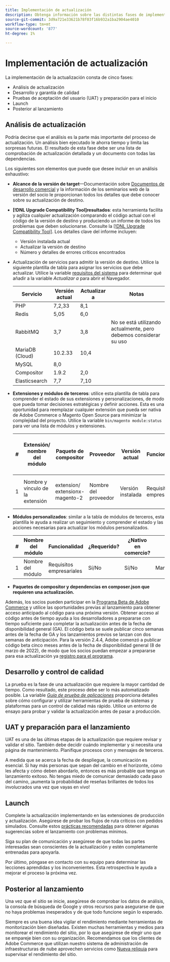 ```yaml
---
title: Implementación de actualización
description: Obtenga información sobre las distintas fases de implementación de la actualización para proyectos de Adobe Commerce y Magento Open Source.
source-git-commit: 3d9a721e33621b78f03f16b932a1ba2904ae4010
workflow-type: tm+mt
source-wordcount: '877'
ht-degree: 1%

---
```



# Implementación de actualización

La implementación de la actualización consta de cinco fases:

- Análisis de actualización
- Desarrollo y garantía de calidad
- Pruebas de aceptación del usuario (UAT) y preparación para el inicio
- Launch
- Posterior al lanzamiento

## Análisis de actualización

Podría decirse que el análisis es la parte más importante del proceso de actualización. Un análisis bien ejecutado le ahorra tiempo y limita las sorpresas futuras. El resultado de esta fase debe ser una lista de comprobación de actualización detallada y un documento con todas las dependencias.

Los siguientes son elementos que puede que desee incluir en un análisis exhaustivo:

- **Alcance de la versión de target**—Documentación sobre [Documentos de desarrollo comercial](https://devdocs.magento.com) y la información de los seminarios web de la versión del socio le proporcionan todos los detalles que debe conocer sobre su actualización de destino.

- **[!DNL Upgrade Compatibility Tool]resultados**: esta herramienta facilita y agiliza cualquier actualización comparando el código actual con el código de la versión de destino y produciendo un informe de todos los problemas que deben solucionarse. Consulte la [[!DNL Upgrade Compatibility Tool]](../upgrade-compatibility-tool/overview.md). Los detalles clave del informe incluyen:

   - Versión instalada actual
   - Actualizar la versión de destino
   - Número y detalles de errores críticos encontrados

- Actualización de servicios para admitir la versión de destino. Utilice la siguiente plantilla de tabla para asignar los servicios que debe actualizar. Utilice la variable [requisitos del sistema](https://devdocs.magento.com/guides/v2.4/install-gde/system-requirements.html) para determinar qué añadir a la variable _Actualizar a_ para abrir el Navegador.


   | Servicio | Versión actual | Actualizar a | Notas |
   |-----------------|-----------------|------------|----------------------------------------------------------|
   | PHP | 7,2,33 | 8,1 |  |
   | Redis | 5,05 | 6,0 |  |
   | RabbitMQ | 3,7 | 3,8 | No se está utilizando actualmente, pero debemos considerar su uso |
   | MariaDB (Cloud) | 10.2.33 | 10,4 |  |
   | MySQL | 8,0 |  |  |
   | Compositor | 1.9.2 | 2,0 |  |
   | Elasticsearch | 7,7 | 7,10 |  |

- **Extensiones y módulos de terceros**: utilice esta plantilla de tabla para comprender el estado de sus extensiones y personalizaciones, de modo que pueda tomar decisiones estratégicas y definir acciones. Esta es una oportunidad para reemplazar cualquier extensión que pueda ser nativa de Adobe Commerce o Magento Open Source para minimizar la complejidad del proyecto. Utilice la variable `bin/magento module:status` para ver una lista de módulos y extensiones.

   | # | Extensión/<br>nombre del módulo | Paquete de compositor | Proveedor | Versión actual | Funcionalidad | Compatible con la última versión<br>Versión comercial? | Problemas | ¿Nativo en comercio? | Acción | Notas |
   |---|-----------------------------|------------------------------------|-------------|-------------------|-----------------------|---------------------------------------------|--------------------------------------------------|---------------------|-------------------------|-------|
   | 1 | Nombre y vínculo de la extensión | extension/<br>extensionx-magento-2 | Nombre del proveedor | Versión instalada | Requisitos empresariales | Sí/No | Lista de problemas identificados con esta extensión | Sí/No | Mantener/Reemplazar/<br>Eliminar |  |

- **Módulos personalizados**: similar a la tabla de módulos de terceros, esta plantilla le ayuda a realizar un seguimiento y comprender el estado y las acciones necesarias para actualizar los módulos personalizados.

   | # | Nombre del módulo | Funcionalidad | ¿Requerido? | ¿Nativo en comercio? | Acción | Notas |
   |---|--------------|-----------------------|-----------|---------------------|---------------------|-------|
   | 1 | Nombre del módulo | Requisitos empresariales | Sí/No | Sí/No | Mantener/Reemplazar/Quitar |  |

- **Paquetes de compositor y dependencias en composer.json que requieren una actualización.**

Además, los socios pueden participar en la [Programa Beta de Adobe Commerce](https://devdocs.magento.com/release/beta-program.html) y utilice las oportunidades previas al lanzamiento para obtener acceso anticipado al código para una próxima versión. Obtener acceso al código antes de tiempo ayuda a los desarrolladores a prepararse con tiempo suficiente para completar la actualización antes de la fecha de disponibilidad general (GA). El código beta se suele publicar cinco semanas antes de la fecha de GA y los lanzamientos previos se lanzan con dos semanas de anticipación. Para la versión 2.4.4, Adobe comenzó a publicar código beta cinco meses antes de la fecha de disponibilidad general (8 de marzo de 2022), de modo que los socios puedan empezar a prepararse para esa actualización ya [registro para el programa](https://community.magento.com/t5/Magento-DevBlog/BREAKING-NEWS-2-4-4-beta-releases-are-coming-soon/ba-p/484310).

## Desarrollo y control de calidad

La prueba es la fase de una actualización que requiere la mayor cantidad de tiempo. Como resultado, este proceso debe ser lo más automatizado posible. La variable _[Guía de prueba de aplicaciones](https://devdocs.magento.com/guides/v2.4/test/testing.html)_ proporciona detalles sobre cómo configurar y utilizar herramientas de prueba de sistemas y plataformas para un control de calidad más rápido. Utilice un entorno de ensayo para probar y validar la actualización antes de pasar a producción.

## UAT y preparación para el lanzamiento

UAT es una de las últimas etapas de la actualización que requiere revisar y validar el sitio. También debe decidir cuándo implementar y si necesita una página de mantenimiento. Planifique procesos cron y mensajes de terceros.

A medida que se acerca la fecha de despliegue, la comunicación es esencial. Si hay más personas que sepan del cambio en el horizonte, cómo les afecta y cómo deben abordarlo, entonces es más probable que tenga un lanzamiento exitoso. No tengas miedo de comunicar demasiado cada paso del camino, ¡aumenta la probabilidad de reseñas brillantes de todos los involucrados una vez que vayas en vivo!

## Launch

Complete la actualización implementando en las extensiones de producción y actualización. Asegúrese de probar los flujos de ruta críticos con pedidos simulados. Consulte estos [prácticas recomendadas](../prepare/best-practices.md) para obtener algunas sugerencias sobre el lanzamiento con problemas mínimos.

Siga su plan de comunicación y asegúrese de que todas las partes interesadas sean conscientes de la actualización y estén completamente entrenadas para apoyarla.

Por último, póngase en contacto con su equipo para determinar las lecciones aprendidas y los inconvenientes. Esta retrospectiva le ayuda a mejorar el proceso la próxima vez.

## Posterior al lanzamiento

Una vez que el sitio se inicie, asegúrese de comprobar los datos de análisis, la consola de búsqueda de Google y otros recursos para asegurarse de que no haya problemas inesperados y de que todo funcione según lo esperado.

Siempre es una buena idea vigilar el rendimiento mediante herramientas de monitorización bien diseñadas. Existen muchas herramientas y medios para monitorear el rendimiento del sitio, por lo que asegúrese de elegir uno que se empareje bien con su organización. Recomendamos que los clientes de Adobe Commerce que utilizan nuestro sistema de administración de infraestructuras de nube aprovechen servicios como [Nueva reliquia](https://devdocs.magento.com/cloud/project/new-relic.html) para supervisar el rendimiento del sitio.
